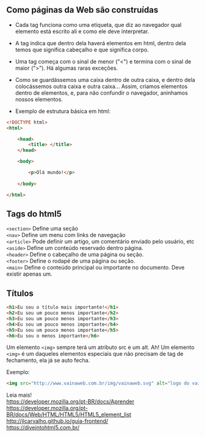 ## Como páginas da Web são construídas

* Cada tag funciona como uma etiqueta, que diz ao navegador qual elemento está escrito ali e como ele deve interpretar.

* A tag <html> indica que dentro dela haverá elementos em html, dentro dela temos <head> que significa cabeçalho e <body> que significa corpo.

* Uma tag começa com o sinal de menor ("<") e termina com o sinal de maior (">"). Há algumas raras exceções.

* Como se guardássemos uma caixa dentro de outra caixa, e dentro dela colocássemos outra caixa e outra caixa... Assim, criamos elementos dentro de elementos, e, para não confundir o navegador, aninhamos nossos elementos.

* Exemplo de estrutura básica em html:

```html
<!DOCTYPE html>
<html>

	<head>
		<title> </title>
	</head>

	<body>

		<p>Olá mundo!</p>
		
	</body>

</html>
```

## Tags do html5

`<section>` Define uma seção<br>
`<nav>` Define um menu com links de navegação<br>
`<article>` Pode definir um artigo, um comentário enviado pelo usuário, etc<br>
`<aside>` Define um conteúdo reservado dentro página.<br>
`<header>` Define o cabeçalho de uma página ou seção.<br>
`<footer>` Define o rodapé de uma página ou seção. <br>
`<main>` Define o conteúdo principal ou importante no documento. Deve existir apenas um.<br>

## Títulos

```html
<h1>Eu sou o título mais importante!</h1>
<h2>Eu sou um pouco menos importante</h2>
<h3>Eu sou um pouco menos importante</h3>
<h4>Eu sou um pouco menos importante</h4>
<h5>Eu sou um pouco menos importante</h5>
<h6>Eu sou o menos importante</h6>
```

Um elemento `<img>` sempre terá um atributo src e um alt. Ah! Um elemento `<img>` é um daqueles elementos especiais que não precisam de tag de fechamento, ela já se auto fecha.

Exemplo:

```html
<img src="http://www.vainaweb.com.br/img/vainaweb.svg" alt="logo do vai na web"/>
```

Leia mais!<br>
https://developer.mozilla.org/pt-BR/docs/Aprender<br>
https://developer.mozilla.org/pt-BR/docs/Web/HTML/HTML5/HTML5_element_list<br>
http://jlcarvalho.github.io/guia-frontend/<br>
https://diveintohtml5.com.br/